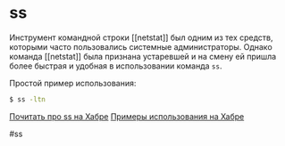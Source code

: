 # ss

Инструмент командной строки [[netstat]] был одним из тех средств, которыми часто пользовались системные администраторы. Однако команда [[netstat]] была признана устаревшей и на смену ей пришла более быстрая и удобная в использовании команда `ss`.

Простой пример использования:

```bash
$ ss -ltn
```

[Почитать про ss на Хабре](https://habr.com/ru/companies/ruvds/articles/346744/)
[Примеры использования на Хабре](https://bashik.net/linux/terminal/ss-ubuntu-examples.html)

#ss 